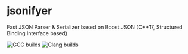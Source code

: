 # jsonifyer
Fast JSON Parser &amp; Serializer based on Boost.JSON (C++17, Structured Binding Interface based)

![GCC builds](https://github.com/GremSnoort/jsonifyer/actions/workflows/ubuntu_gcc.yaml/badge.svg)
![Clang builds](https://github.com/GremSnoort/jsonifyer/actions/workflows/ubuntu_clang.yaml/badge.svg)
